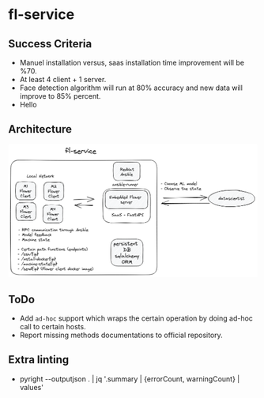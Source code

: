 # fl-service

## Success Criteria

- Manuel installation versus, saas installation time improvement will be %70.
- At least 4 client + 1 server.
- Face detection algorithm will run at 80% accuracy and new data will improve to 85% percent.
- Hello

## Architecture

![0.1.0](./assets/architecture.png)


## ToDo

- Add `ad-hoc` support which wraps the certain operation by doing ad-hoc call to certain hosts.
- Report missing methods documentations to official repository.


## Extra linting

- pyright --outputjson . | jq '.summary | {errorCount, warningCount} | values'
